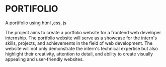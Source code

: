 # PORTIFOLIO
A portifolio using html ,css, js

The project aims to create a portfolio website for a frontend web developer internship. The portfolio website will serve as a showcase for the intern's skills, projects, and achievements in the field of web development. The website will not only demonstrate the intern's technical expertise but also highlight their creativity, attention to detail, and ability to create visually appealing and user-friendly websites.


